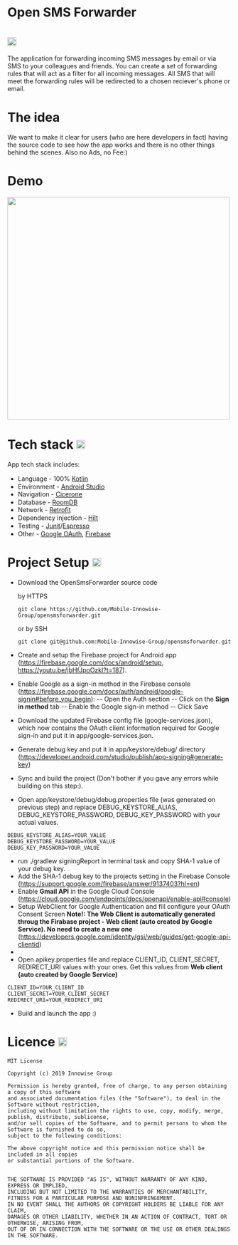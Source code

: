 # Open SMS Forwarder 
<h1><img width="20" height="20" src="https://github.com/dmorskoi/smsforwarder/assets/133751754/864d9767-df82-4151-8d60-0863af526301"/> </h1> 
The application for forwarding incoming SMS messages by email or via SMS to your colleagues and friends.
You can create a set of forwarding rules that will act as a filter for all incoming messages. All SMS that will meet the forwarding rules will be redirected to a chosen reciever's phone or email.

# The idea 

We want to make it clear for users (who are here developers in fact) having the source code to see how the app works and there is no other things behind the scenes. Also no Ads, no Fee:)


# Demo
<img height="500" src="https://github.com/dmorskoi/smsforwarder/assets/133751754/d45a319d-35e2-4748-a659-19602496e15b" />

<h1>Tech stack <img src="https://cdn.jsdelivr.net/gh/devicons/devicon/icons/android/android-original.svg" height="20" width="20" /> </h1>

App tech stack includes: 
- Language - 100% [Kotlin](https://kotlinlang.org/) <img src="https://cdn.jsdelivr.net/gh/devicons/devicon/icons/kotlin/kotlin-original.svg" height="15" width="15" />
- Environment - [Android Studio](https://developer.android.com/studio) <img src="https://cdn.jsdelivr.net/gh/devicons/devicon/icons/androidstudio/androidstudio-original.svg" height="15" width="15" />
- Navigation - [Cicerone](https://github.com/terrakok/Cicerone)
- Database - [RoomDB](https://developer.android.com/training/data-storage/room) <img src="https://github.com/dmorskoi/smsforwarder/assets/133751754/9ce8ef5d-449b-4e32-9c41-35e78beb6594" height="15" width="15" />
- Network - [Retrofit](https://github.com/square/retrofit)
- Dependency injection - [Hilt](https://dagger.dev/hilt/) <img src="https://github.com/dmorskoi/smsforwarder/assets/133751754/db6d99a1-36a3-4f8b-979f-b4b513070d80" height="15" width="15" />
- Testing - [Junit](https://junit.org/junit5/)/[Espresso](https://developer.android.com/training/testing/espresso) <img src="https://github.com/dmorskoi/smsforwarder/assets/133751754/d4df3028-7bdd-48cd-a4e9-a1c973032938" height="15" width="15" />
- Other - [Google OAuth](https://developers.google.com/identity/protocols/oauth2), [Firebase](https://firebase.google.com/) <img src="https://github.com/dmorskoi/smsforwarder/assets/133751754/3bda77d3-b4ca-4a4e-a575-4316392d8653" height="15" width="15" /> <img src="https://github.com/dmorskoi/smsforwarder/assets/133751754/e05d9da6-5520-48a5-9866-02be4d2f86b0" height="15" width="15" />

<h1>Project Setup <img src="https://github.com/dmorskoi/smsforwarder/assets/133751754/b88da3f7-c34f-4552-acc4-97614e505098" height="20" width="20" /></h1>

- Download the OpenSmsForwarder source code

  by HTTPS
  ```
  git clone https://github.com/Mobile-Innowise-Group/opensmsforwarder.git
  ```
  or by SSH
  ```
  git clone git@github.com:Mobile-Innowise-Group/opensmsforwarder.git
  ```
- Create and setup the Firebase project for Android app (https://firebase.google.com/docs/android/setup, https://youtu.be/jbHfJpoOzkI?t=187).
- Enable Google as a sign-in method in the Firebase console (https://firebase.google.com/docs/auth/android/google-signin#before_you_begin):
  -- Open the Auth section
  -- Click on the **Sign in method** tab
  -- Enable the Google sign-in method
  -- Click Save
- Download the updated Firebase config file (google-services.json), which now contains the OAuth client information required for Google sign-in and put it in app/google-services.json.
- Generate debug key and put it in app/keystore/debug/ directory (https://developer.android.com/studio/publish/app-signing#generate-key)
- Sync and build the project (Don't bother if you gave any errors while building on this step:).
- Open app/keystore/debug/debug.properties file (was generated on previous step) and replace DEBUG_KEYSTORE_ALIAS, DEBUG_KEYSTORE_PASSWORD, DEBUG_KEY_PASSWORD with your actual values.
```
DEBUG_KEYSTORE_ALIAS=YOUR_VALUE
DEBUG_KEYSTORE_PASSWORD=YOUR_VALUE
DEBUG_KEY_PASSWORD=YOUR_VALUE
```
- run ./gradlew signingReport in terminal task and copy SHA-1 value of your debug key.
- Add the SHA-1 debug key to the projects setting in the Firebase Console (https://support.google.com/firebase/answer/9137403?hl=en)
- Enable **Gmail API** in the Google Cloud Console (https://cloud.google.com/endpoints/docs/openapi/enable-api#console)
- Setup WebClient for Google Authentication and fill configure your OAuth Consent Screen **Note!: The Web Client is automatically generated throug the Firabase project - Web client (auto created by Google Service). No need to create a new one** (https://developers.google.com/identity/gsi/web/guides/get-google-api-clientid)
- 
- Open apikey.properties file and replace CLIENT_ID, CLIENT_SECRET, REDIRECT_URI values with your ones. Get this values from **Web client (auto created by Google Service)**
```
CLIENT_ID=YOUR_CLIENT_ID
CLIENT_SECRET=YOUR_CLIENT_SECRET
REDIRECT_URI=YOUR_REDIRECT_URI
```

- Build and launch the app :)

<h1>Licence <img src="https://github.com/dmorskoi/smsforwarder/assets/133751754/d716eb12-9573-4809-88d5-ad0fd66f3c1c" height="20" width="20" /></h1>

```
MIT License

Copyright (c) 2019 Innowise Group

Permission is hereby granted, free of charge, to any person obtaining a copy of this software
and associated documentation files (the "Software"), to deal in the Software without restriction,
including without limitation the rights to use, copy, modify, merge, publish, distribute, sublicense,
and/or sell copies of the Software, and to permit persons to whom the Software is furnished to do so,
subject to the following conditions:

The above copyright notice and this permission notice shall be included in all copies
or substantial portions of the Software.


THE SOFTWARE IS PROVIDED "AS IS", WITHOUT WARRANTY OF ANY KIND, EXPRESS OR IMPLIED,
INCLUDING BUT NOT LIMITED TO THE WARRANTIES OF MERCHANTABILITY,
FITNESS FOR A PARTICULAR PURPOSE AND NONINFRINGEMENT.
IN NO EVENT SHALL THE AUTHORS OR COPYRIGHT HOLDERS BE LIABLE FOR ANY CLAIM,
DAMAGES OR OTHER LIABILITY, WHETHER IN AN ACTION OF CONTRACT, TORT OR OTHERWISE, ARISING FROM,
OUT OF OR IN CONNECTION WITH THE SOFTWARE OR THE USE OR OTHER DEALINGS IN THE SOFTWARE.
```
